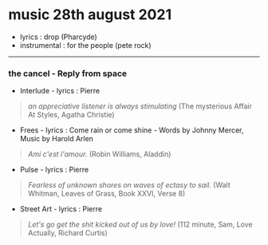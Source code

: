 # music 28th august 2021


* lyrics : drop (Pharcyde) 
* instrumental : for the people (pete rock)

***

### the cancel - Reply from space

* Interlude - lyrics : Pierre
> _an appreciative listener is always stimulating_ (The mysterious Affair At Styles, Agatha Christie)

* Frees - lyrics : Come rain or come shine - Words by Johnny Mercer, Music by Harold Arlen
> _Ami c'est l'amour._ (Robin Williams, Aladdin)

* Pulse - lyrics : Pierre
> _Fearless of unknown shores on waves of ectasy to sail._ (Walt Whitman, Leaves of Grass, Book XXVI, Verse 8)

* Street Art - lyrics : Pierre
> _Let's go get the shit kicked out of us by love!_ (112 minute, Sam, Love Actually, Richard Curtis)
